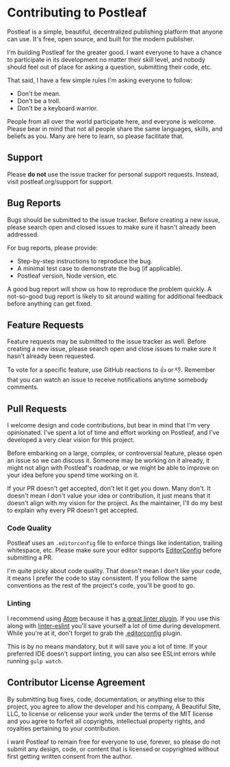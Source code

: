 # Contributing to Postleaf

Postleaf is a simple, beautiful, decentralized publishing platform that anyone can use. It's free, open source, and built for the modern publisher.

I'm building Postleaf for the greater good. I want everyone to have a chance to participate in its development no matter their skill level, and nobody should feel out of place for asking a question, submitting their code, etc.

That said, I have a few simple rules I'm asking everyone to follow:

- Don't be mean.
- Don't be a troll.
- Don't be a keyboard warrior.

People from all over the world participate here, and everyone is welcome. Please bear in mind that not all people share the same languages, skills, and beliefs as you. Many are here to learn, so please facilitate that.

## Support

Please **do not** use the issue tracker for personal support requests. Instead, visit postleaf.org/support for support.

## Bug Reports

Bugs should be submitted to the issue tracker. Before creating a new issue, please search open and closed issues to make sure it hasn't already been addressed.

For bug reports, please provide:

- Step-by-step instructions to reproduce the bug.
- A minimal test case to demonstrate the bug (if applicable).
- Postleaf version, Node version, etc.

A good bug report will show us how to reproduce the problem quickly. A not-so-good bug report is likely to sit around waiting for additional feedback before anything can get fixed.

## Feature Requests

Feature requests may be submitted to the issue tracker as well. Before creating a new issue, please search open and close issues to make sure it hasn't already been requested.

To vote for a specific feature, use GitHub reactions to 👍 or 👎. Remember that you can watch an issue to receive notifications anytime somebody comments.

## Pull Requests

I welcome design and code contributions, but bear in mind that I'm very opinionated. I've spent a lot of time and effort working on Postleaf, and I've developed a very clear vision for this project.

Before embarking on a large, complex, or controversial feature, please open an issue so we can discuss it. Someone may be working on it already, it might not align with Postleaf's roadmap, or we might be able to improve on your idea before you spend time working on it.

If your PR doesn't get accepted, don't let it get you down. Many don't. It doesn't mean I don't value your idea or contribution, it just means that it doesn't align with my vision for the project. As the maintainer, I'll do my best to explain why every PR doesn't get accepted.

### Code Quality

Postleaf uses an `.editorconfig` file to enforce things like indentation, trailing whitespace, etc. Please make sure your editor supports [EditorConfig]((http://editorconfig.org/)) before submitting a PR.

I'm quite picky about code quality. That doesn't mean I don't like your code, it means I prefer the code to stay consistent. If you follow the same conventions as the rest of the project's code, you'll be good to go.

### Linting

I recommend using [Atom](https://atom.io/) because it has [a great linter plugin](https://atom.io/packages/atom-lint). If you use this along with [linter-eslint](https://atom.io/packages/linter-eslint) you'll save yourself a lot of time during development. While you're at it, don't forget to grab the [.editorconfig](https://atom.io/packages/editorconfig) plugin.

This is by no means mandatory, but it will save you a lot of time. If your preferred IDE doesn't support linting, you can also see ESLint errors while running `gulp watch`.

## Contributor License Agreement

By submitting bug fixes, code, documentation, or anything else to this project, you agree to allow the developer and his company, A Beautiful Site, LLC, to license or relicense your work under the terms of the MIT license and you agree to forfeit all copyrights, intellectual property rights, and royalties pertaining to your contribution.

I want Postleaf to remain free for everyone to use, forever, so please do not submit any design, code, or content that is licensed or copyrighted without first getting written consent from the author.
